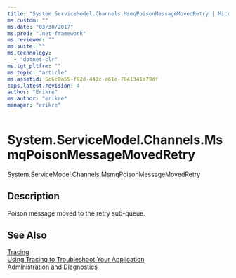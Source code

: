 ```yaml
---
title: "System.ServiceModel.Channels.MsmqPoisonMessageMovedRetry | Microsoft Docs"
ms.custom: ""
ms.date: "03/30/2017"
ms.prod: ".net-framework"
ms.reviewer: ""
ms.suite: ""
ms.technology: 
  - "dotnet-clr"
ms.tgt_pltfrm: ""
ms.topic: "article"
ms.assetid: 5c6c0a55-f92d-442c-a61e-7841341a79df
caps.latest.revision: 4
author: "Erikre"
ms.author: "erikre"
manager: "erikre"
---
```

# System.ServiceModel.Channels.MsmqPoisonMessageMovedRetry
System.ServiceModel.Channels.MsmqPoisonMessageMovedRetry  
  
## Description  
 Poison message moved to the retry sub-queue.  
  
## See Also  
 [Tracing](../../../../../docs/framework/wcf/diagnostics/tracing/index.md)   
 [Using Tracing to Troubleshoot Your Application](../../../../../docs/framework/wcf/diagnostics/tracing/using-tracing-to-troubleshoot-your-application.md)   
 [Administration and Diagnostics](../../../../../docs/framework/wcf/diagnostics/index.md)